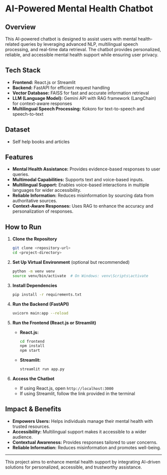 # AI-Powered Mental Health Chatbot

## Overview
This AI-powered chatbot is designed to assist users with mental health-related queries by leveraging advanced NLP, multilingual speech processing, and real-time data retrieval. The chatbot provides personalized, reliable, and accessible mental health support while ensuring user privacy.

## Tech Stack
- **Frontend:** React.js or Streamlit
- **Backend:** FastAPI for efficient request handling
- **Vector Database:** FAISS for fast and accurate information retrieval
- **LLM (Language Model):** Gemini API with RAG framework (LangChain) for context-aware responses
- **Multilingual Speech Processing:** Kokoro for text-to-speech and speech-to-text

## Dataset
- Self help books and articles 
## Features
- **Mental Health Assistance:** Provides evidence-based responses to user queries.
- **Multimodal Capabilities:** Supports text and voice-based inputs.
- **Multilingual Support:** Enables voice-based interactions in multiple languages for wider accessibility.
- **Reliable Information:** Reduces misinformation by sourcing data from authoritative sources.
- **Context-Aware Responses:** Uses RAG to enhance the accuracy and personalization of responses.

## How to Run
1. **Clone the Repository**
   ```bash
   git clone <repository-url>
   cd <project-directory>
   ```

2. **Set Up Virtual Environment** (optional but recommended)
   ```bash
   python -m venv venv
   source venv/bin/activate  # On Windows: venv\Scripts\activate
   ```

3. **Install Dependencies**
   ```bash
   pip install -r requirements.txt
   ```

4. **Run the Backend (FastAPI)**
   ```bash
   uvicorn main:app --reload
   ```

5. **Run the Frontend (React.js or Streamlit)**
   - **React.js:**
     ```bash
     cd frontend
     npm install
     npm start
     ```
   - **Streamlit:**
     ```bash
     streamlit run app.py
     ```

6. **Access the Chatbot**
   - If using React.js, open `http://localhost:3000`
   - If using Streamlit, follow the link provided in the terminal

## Impact & Benefits
- **Empowers Users:** Helps individuals manage their mental health with trusted resources.
- **Accessibility:** Multilingual support makes it accessible to a wider audience.
- **Contextual Awareness:** Provides responses tailored to user concerns.
- **Reliable Information:** Reduces misinformation and promotes well-being.

---
This project aims to enhance mental health support by integrating AI-driven solutions for personalized, accessible, and trustworthy assistance.

